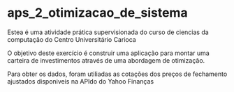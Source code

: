 # aps_2_otimizacao_de_sistema

Estea é uma atividade prática supervisionada do curso de ciencias da computação do Centro Universitário Carioca

O objetivo deste exercício é construir uma aplicação para montar uma carteira de
investimentos através de uma abordagem de otimização.

Para obter os dados, foram utiliadas as cotações dos preços de fechamento ajustados disponiveis na APIdo  do Yahoo Finanças

